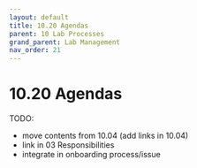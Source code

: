 ```yaml
---
layout: default
title: 10.20 Agendas
parent: 10 Lab Processes
grand_parent: Lab Management
nav_order: 21
---
```


# 10.20 Agendas

TODO:

- move contents from 10.04 (add links in 10.04)
- link in 03 Responsibilities
- integrate in onboarding process/issue